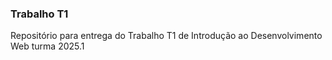 ### Trabalho T1

Repositório para entrega do Trabalho T1 de Introdução ao Desenvolvimento Web turma 2025.1
